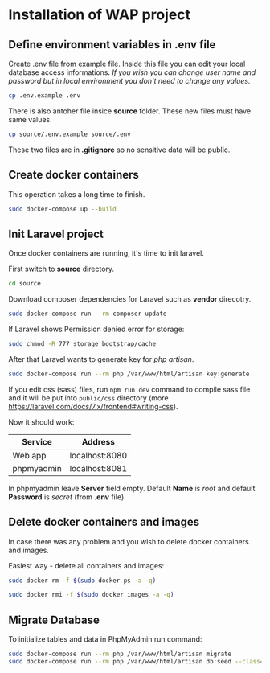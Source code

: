 # Installation of WAP project

## Define environment variables in .env file

Create .env file from example file. Inside this file you can edit your local database access informations. *If you wish you can change user name and password but in local environment you don't need to change any values.*

``` bash
cp .env.example .env
```

There is also antoher file insice **source** folder. These new files must have same values. 

``` bash
cp source/.env.example source/.env
```

These two files are in **.gitignore** so no sensitive data will be public.



## Create docker containers

This operation takes a long time to finish.
``` bash
sudo docker-compose up --build
```

## Init Laravel project

Once docker containers are running, it's time to init laravel. 

First switch to **source** directory.

``` bash
cd source
```

Download composer dependencies for Laravel such as **vendor** direcotry.

``` bash
sudo docker-compose run --rm composer update
```

If Laravel shows Permission denied error for storage:
``` bash
sudo chmod -R 777 storage bootstrap/cache
```

After that Laravel wants to generate key for *php artisan*.

``` bash
sudo docker-compose run --rm php /var/www/html/artisan key:generate
```

<!--
Next you must install the frontend scaffolding (Bootstrap and Vue.js). ("Yes" for commands with `--auth`):
``` bash
php artisan ui bootstrap
php artisan ui vue
php artisan ui bootstrap --auth
php artisan ui vue --auth
```

Next you must install project frontend dependencies:
``` bash
npm install
```
-->

If you edit css (sass) files, run `npm run dev` command to compile sass file and it will be put into `public/css` directory (more https://laravel.com/docs/7.x/frontend#writing-css). 


Now it should work:

Service | Address
------- | -------
Web app | localhost:8080
phpmyadmin | localhost:8081

In phpmyadmin leave **Server** field empty. Default **Name** is *root* and default **Password** is *secret* (from **.env** file).

## Delete docker containers and images

In case there was any problem and you wish to delete docker containers and images.

Easiest way - delete all containers and images:

``` bash
sudo docker rm -f $(sudo docker ps -a -q)
```

``` bash
sudo docker rmi -f $(sudo docker images -a -q)
```


## Migrate Database

To initialize tables and data in PhpMyAdmin run command: 

``` bash
sudo docker-compose run --rm php /var/www/html/artisan migrate
sudo docker-compose run --rm php /var/www/html/artisan db:seed --class=GenreTableSeeder
```
